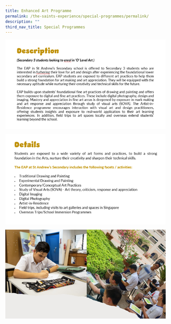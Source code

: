 ```yaml
---
title: Enhanced Art Programme
permalink: /the-saints-experience/special-programmes/permalink/
description: ""
third_nav_title: Special Programmes
---
```

![](/images/EAP/EAP.png)

![](/images/EAP/EAP2.png)

![](/images/EAP/EAP3.png)
